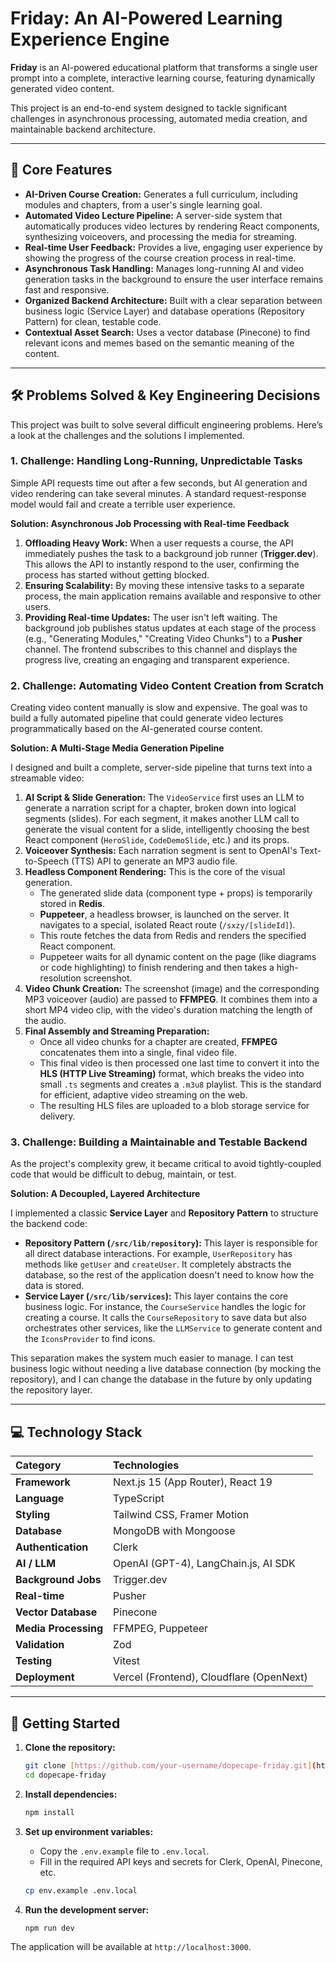 # Friday: An AI-Powered Learning Experience Engine

**Friday** is an AI-powered educational platform that transforms a single user prompt into a complete, interactive learning course, featuring dynamically generated video content.

This project is an end-to-end system designed to tackle significant challenges in asynchronous processing, automated media creation, and maintainable backend architecture.

---

## 🚀 Core Features

* **AI-Driven Course Creation:** Generates a full curriculum, including modules and chapters, from a user's single learning goal.
* **Automated Video Lecture Pipeline:** A server-side system that automatically produces video lectures by rendering React components, synthesizing voiceovers, and processing the media for streaming.
* **Real-time User Feedback:** Provides a live, engaging user experience by showing the progress of the course creation process in real-time.
* **Asynchronous Task Handling:** Manages long-running AI and video generation tasks in the background to ensure the user interface remains fast and responsive.
* **Organized Backend Architecture:** Built with a clear separation between business logic (Service Layer) and database operations (Repository Pattern) for clean, testable code.
* **Contextual Asset Search:** Uses a vector database (Pinecone) to find relevant icons and memes based on the semantic meaning of the content.

---

## 🛠️ Problems Solved & Key Engineering Decisions

This project was built to solve several difficult engineering problems. Here’s a look at the challenges and the solutions I implemented.

### 1. Challenge: Handling Long-Running, Unpredictable Tasks

Simple API requests time out after a few seconds, but AI generation and video rendering can take several minutes. A standard request-response model would fail and create a terrible user experience.

**Solution: Asynchronous Job Processing with Real-time Feedback**

1.  **Offloading Heavy Work:** When a user requests a course, the API immediately pushes the task to a background job runner (**Trigger.dev**). This allows the API to instantly respond to the user, confirming the process has started without getting blocked.
2.  **Ensuring Scalability:** By moving these intensive tasks to a separate process, the main application remains available and responsive to other users.
3.  **Providing Real-time Updates:** The user isn't left waiting. The background job publishes status updates at each stage of the process (e.g., "Generating Modules," "Creating Video Chunks") to a **Pusher** channel. The frontend subscribes to this channel and displays the progress live, creating an engaging and transparent experience.

### 2. Challenge: Automating Video Content Creation from Scratch

Creating video content manually is slow and expensive. The goal was to build a fully automated pipeline that could generate video lectures programmatically based on the AI-generated course content.

**Solution: A Multi-Stage Media Generation Pipeline**

I designed and built a complete, server-side pipeline that turns text into a streamable video:

1.  **AI Script & Slide Generation:** The `VideoService` first uses an LLM to generate a narration script for a chapter, broken down into logical segments (slides). For each segment, it makes another LLM call to generate the visual content for a slide, intelligently choosing the best React component (`HeroSlide`, `CodeDemoSlide`, etc.) and its props.
2.  **Voiceover Synthesis:** Each narration segment is sent to OpenAI's Text-to-Speech (TTS) API to generate an MP3 audio file.
3.  **Headless Component Rendering:** This is the core of the visual generation.
    * The generated slide data (component type + props) is temporarily stored in **Redis**.
    * **Puppeteer**, a headless browser, is launched on the server. It navigates to a special, isolated React route (`/sxzy/[slideId]`).
    * This route fetches the data from Redis and renders the specified React component.
    * Puppeteer waits for all dynamic content on the page (like diagrams or code highlighting) to finish rendering and then takes a high-resolution screenshot.
4.  **Video Chunk Creation:** The screenshot (image) and the corresponding MP3 voiceover (audio) are passed to **FFMPEG**. It combines them into a short MP4 video clip, with the video's duration matching the length of the audio.
5.  **Final Assembly and Streaming Preparation:**
    * Once all video chunks for a chapter are created, **FFMPEG** concatenates them into a single, final video file.
    * This final video is then processed one last time to convert it into the **HLS (HTTP Live Streaming)** format, which breaks the video into small `.ts` segments and creates a `.m3u8` playlist. This is the standard for efficient, adaptive video streaming on the web.
    * The resulting HLS files are uploaded to a blob storage service for delivery.

### 3. Challenge: Building a Maintainable and Testable Backend

As the project's complexity grew, it became critical to avoid tightly-coupled code that would be difficult to debug, maintain, or test.

**Solution: A Decoupled, Layered Architecture**

I implemented a classic **Service Layer** and **Repository Pattern** to structure the backend code:

* **Repository Pattern (`/src/lib/repository`):** This layer is responsible for all direct database interactions. For example, `UserRepository` has methods like `getUser` and `createUser`. It completely abstracts the database, so the rest of the application doesn't need to know how the data is stored.
* **Service Layer (`/src/lib/services`):** This layer contains the core business logic. For instance, the `CourseService` handles the logic for creating a course. It calls the `CourseRepository` to save data but also orchestrates other services, like the `LLMService` to generate content and the `IconsProvider` to find icons.

This separation makes the system much easier to manage. I can test business logic without needing a live database connection (by mocking the repository), and I can change the database in the future by only updating the repository layer.

---

## 💻 Technology Stack

| Category              | Technologies                                     |
| :-------------------- | :----------------------------------------------- |
| **Framework** | Next.js 15 (App Router), React 19                |
| **Language** | TypeScript                                       |
| **Styling** | Tailwind CSS, Framer Motion                      |
| **Database** | MongoDB with Mongoose                            |
| **Authentication** | Clerk                                            |
| **AI / LLM** | OpenAI (GPT-4), LangChain.js, AI SDK             |
| **Background Jobs** | Trigger.dev                                      |
| **Real-time** | Pusher                                           |
| **Vector Database** | Pinecone                                         |
| **Media Processing** | FFMPEG, Puppeteer                                |
| **Validation** | Zod                                              |
| **Testing** | Vitest                                           |
| **Deployment** | Vercel (Frontend), Cloudflare (OpenNext)         |

---

## 🏁 Getting Started

1.  **Clone the repository:**
    ```bash
    git clone [https://github.com/your-username/dopecape-friday.git](https://github.com/your-username/dopecape-friday.git)
    cd dopecape-friday
    ```

2.  **Install dependencies:**
    ```bash
    npm install
    ```

3.  **Set up environment variables:**
    * Copy the `.env.example` file to `.env.local`.
    * Fill in the required API keys and secrets for Clerk, OpenAI, Pinecone, etc.
    ```bash
    cp env.example .env.local
    ```

4.  **Run the development server:**
    ```bash
    npm run dev
    ```

The application will be available at `http://localhost:3000`.
